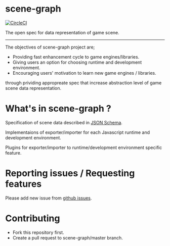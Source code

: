 # scene-graph

[![CircleCI](https://circleci.com/gh/drecom/scene-graph/tree/master.svg?style=svg)](https://circleci.com/gh/drecom/scene-graph/tree/master)

The open spec for data representation of game scene.

----

The objectives of scene-graph project are;

- Providing fast enhancement cycle to game engines/libraries.
- Giving users an option for choosing runtime and development environment.
- Encouraging users' motivation to learn new game engines / libraries.

through prividing appropreate spec that increase abstraction level of game scene data representation.

# What's in scene-graph ?

Specification of scene data described in [JSON Schema](https://json-schema.org/).

Implementaions of exporter/importer for each Javascript runtime and development environment.

Plugins for exporter/importer to runtime/development environment specific feature.

# Reporting issues / Requesting features

Please add new issue from [github issues](https://github.com/drecom/scene-graph/issues).

# Contributing

- Fork this repository first.
- Create a pull request to scene-graph/master branch.

